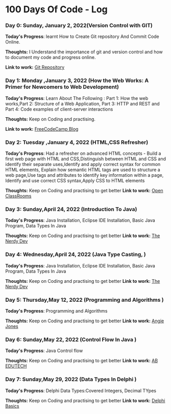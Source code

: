 # 100 Days Of Code - Log

### Day 0: Sunday, January 2, 2022(Version Control with GIT)

**Today's Progress**: learnt How to Create Git repository And Commit Code Online.

**Thoughts:** I Understand the importance of git and version control and how to document my code and progress online.

**Link to work:** [Git Repository](http://www.example.com)

### Day 1: Monday ,January 3, 2022 (How the Web Works: A Primer for Newcomers to Web Development)

**Today's Progress**:  Learn About The Following : Part 1: How the web works,Part 2: Structure of a Web Application, Part 3: HTTP and REST and Part 4: Code examples of client-server interactions

**Thoughts:** Keep on Coding and practising.

**Link to work:** [FreeCodeCamp Blog](https://www.freecodecamp.org/news/how-the-web-works-a-primer-for-newcomers-to-web-development-or-anyone-really-b4584e63585c/)

### Day 2: Tuesday ,January 4, 2022 (HTML,CSS Refresher)

**Today's Progress**:  Had a refresher on advanced HTML concepts - Build a first web page with HTML and CSS,Distinguish between HTML and CSS and identify their separate uses,Identify and apply correct syntax for common HTML elements, Explain how semantic HTML tags are used to structure a web page,Use tags and attributes to identify key information within a page, Identify and use correct CSS syntax,Apply CSS to HTML elements

**Thoughts:** Keep on Coding and practising to get better
**Link to work:** [Open ClassRooms](https://openclassrooms.com/)

### Day 3: Sunday,April 24, 2022 (Introduction To Java)

**Today's Progress**: Java Installation, Eclipse IDE Installation, Basic Java Program, Data Types In Java

**Thoughts:** Keep on Coding and practising to get better
**Link to work:** [The Nerdy Dev](https://www.youtube.com/watch?v=VD9ICFtb44w&list=PLXgqhtspYCM8HOc5oYrcNUIjx6v4V7qML&index=6)

### Day 4: Wednesday,April 24, 2022 (Java Type Casting, )

**Today's Progress**: Java Installation, Eclipse IDE Installation, Basic Java Program, Data Types In Java

**Thoughts:** Keep on Coding and practising to get better
**Link to work:** [The Nerdy Dev](https://www.youtube.com/watch?v=VD9ICFtb44w&list=PLXgqhtspYCM8HOc5oYrcNUIjx6v4V7qML&index=6)

### Day 5: Thursday,May 12, 2022 (Programming and Algorithms )

**Today's Progress**: Programming and Algorithms

**Thoughts:** Keep on Coding and practising to get better
**Link to work:** [Angie Jones](https://www.linkedin.com/learning/)

### Day 6: Sunday,May 22, 2022 (Control Flow In Java )

**Today's Progress**: Java Control flow

**Thoughts:** Keep on Coding and practising to get better
**Link to work:** [AB EDUTECH](https://www.udemy.com/course/learn-java-fundamentals-for-beginners/learn/lecture/27457362#overview)

### Day 7: Sunday,May 29, 2022 (Data Types In Delphi )

**Today's Progress**: Delphi Data Types:Covered Integers, Decimal TYpes 

**Thoughts:** Keep on Coding and practising to get better
**Link to work:** [Delphi Basics]()

